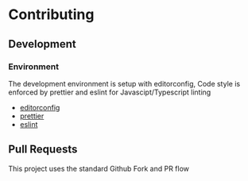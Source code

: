# Contributing

## Development

### Environment

The development environment is setup with editorconfig, Code style is enforced by prettier and eslint for Javascipt/Typescript linting

-   [editorconfig](https://editorconfig.org/)
-   [prettier](https://prettier.io/)
-   [eslint](https://eslint.org/)

## Pull Requests

This project uses the standard Github Fork and PR flow
